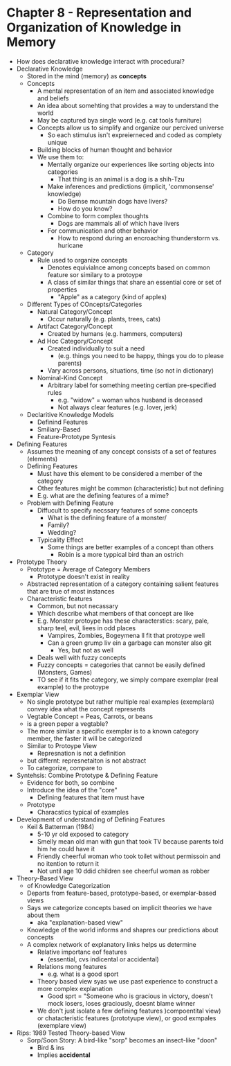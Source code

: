 Chapter 8 - Representation and Organization of Knowledge in Memory
===================================================================
- How does declarative knowledge interact with procedural?
- Declarative Knowledge
    * Stored in the mind (memory) as **concepts**
    * Concepts
        - A mental representation of an item and associated knowledge and beliefs
        - An idea about somehting that provides a way to understand the world
        - May be captured bya  single word (e.g. cat tools furniture)
        - Concepts allow us to simplify and organize our percived universe
            * So each stimulus isn't expreierneced and coded as complety unique
        - Building blocks of human thought and behavior
        - We use them to:
            * Mentally organize our experiences like sorting objects into categories
                - That thing is an animal is a dog is a shih-Tzu
            * Make inferences and predictions (implicit, 'commonsense' knowledge)
                - Do Bernse mountain dogs have livers?
                - How do you know?
            * Combine to form complex thoughts
                - Dogs are mammals all of which have livers
            * For communication and other behavior
                - How to respond during an encroaching thunderstorm vs. huricane
    * Category
        - Rule used to organize concepts
            * Denotes equivialnce among concepts based on common feature sor similary to a protoype
            * A class of similar things that share an essential core or set of properties
                - "Apple" as a category (kind of apples)
    * Different Types of COncepts/Categories
        - Natural Category/Concept
            * Occur naturally (e.g. plants, trees, cats)
        - Artifact Category/Concept
            * Created by humans (e.g. hammers, computers)
        - Ad Hoc Category/Concept
            * Created individually to suit a need
                - (e.g. things you need to be happy, things you do to please parents)
            * Vary across persons, situations, time (so not in dictionary)
        - Nominal-Kind Concept
            * Arbitrary label for something meeting certian pre-specified rules
                - e.g. "widow" = woman whos husband is deceased
                - Not always clear features (e.g. lover, jerk)
    * Declaritive Knowledge Models
        - Definind Features
        - Smiliary-Based
        - Feature-Prototype Syntesis
- Defining Features
    * Assumes the meaning of any concept consists of a set of features (elements)
    * Defining Features
        - Must have this element to be considered a member of the category
        - Other features might be common (characteristic) but not defining
        - E.g. what are the defining features of a mime?
    * Problem with Defining Feature
        - Diffucult to specify necssary features of some concepts
            * What is the defining feature of a monster/
            * Family?
            * Wedding?
        - Typicality Effect
            * Some things are better examples of a concept than others
                - Robin is a more typpical bird than an ostrich
- Prototype Theory
    * Prototype = Average of Category Members
        - Prototype doesn't exist in reality
    * Abstracted representation of a category containing salient features that are true of most instances
    * Characteristic features
        - Common, but not necassary
        - Which describe what members of that concept are like
        - E.g. Monster protoype has these characterstics: scary, pale, sharp teel, evil, liees in odd places
            * Vampires, Zombies, Bogeymena ll fit that protoype well
            * Can a green grump liv ein a garbage can monster also git
                - Yes, but not as well
        - Deals well with fuzzy concepts
        - Fuzzy concepts = categories that cannot be easily defined (Monsters, Games)
        - TO see if it fits the category, we simply compare exemplar (real example) to the protoype
- Exemplar View
    * No single prototype but rather multiple real examples (exemplars) convey idea what the concept represents
    * Vegtable Concept = Peas, Carrots, or beans
    * is a green peper a vegtable?
    * The more similar a specific exemplar is to a known category member, the faster it will be categorized
    * Similar to Protoype View
        - Represnation is not a definition
    * but differnt: represnetaiton is not abstract
    * To categorize, compare to
- Syntehsis: Combine Prototype & Defining Feature
    * Evidence for both, so combine
    * Introduce the idea of the "core"
        - Defining features that item must have
    * Prototype
        - Characstics typical of examples
- Development of understanding of Defining Features
    * Keil & Batterman (1984)
        - 5-10 yr old exposed to category
        - Smelly mean old man with gun that took TV because parents told him he could have it
        - Friendly cheerful woman who took toilet without permissoin and no itention to return it
        - Not until age 10 ddid children see cheerful woman as robber
- Theory-Based View
    * of Knowledge Categorization
    * Departs from feature-based, prototype-based, or exemplar-based views
    * Says we categorize concepts based on implicit theories we have about them
        - aka "explanation-based view"
    * Knowledge of the world informs and shapres our predictions about concepts
    * A complex network of explanatory links helps us determine
        - Relative importanc eof features
            * (essential, cvs indicental or accidental)
        - Relations mong features
            * e.g. what is a good sport
        - Theory based view syas we use past experience to construct a more complex explanation
            * Good sprt = "Someone who is gracious in victory, doesn't mock losers, loses graciously, doesnt blame winner
        - We don't just isolate a few defining features )compoentital view) or chatacteristic features (prototyupe view), or good exmpales (exemplare view)
- Rips: 1989 Tested Theory-based View
    * Sorp/Soon Story: A bird-like "sorp" becomes an insect-like "doon"
        - Bird & ins
        - Implies **accidental** 

